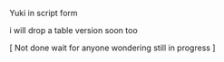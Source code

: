 Yuki in script form

i will drop a table version soon too

[ Not done wait for anyone wondering still in progress ]
